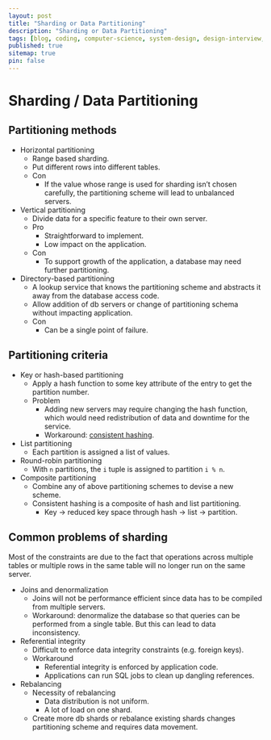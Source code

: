 ```yaml
---
layout: post
title: "Sharding or Data Partitioning"
description: "Sharding or Data Partitioning"
tags: [blog, coding, computer-science, system-design, design-interview, sql, nosql, sharding, data-partitioning]
published: true
sitemap: true
pin: false
---
```



Sharding / Data Partitioning
====

## Partitioning methods
- Horizontal partitioning
  - Range based sharding.
  - Put different rows into different tables.
  - Con
    - If the value whose range is used for sharding isn’t chosen carefully, the partitioning scheme will lead to unbalanced servers.
- Vertical partitioning
  - Divide data for a specific feature to their own server.
  - Pro
    - Straightforward to implement.
    - Low impact on the application.
  - Con
    - To support growth of the application, a database may need further partitioning.
- Directory-based partitioning
  - A lookup service that knows the partitioning scheme and abstracts it away from the database access code.
  - Allow addition of db servers or change of partitioning schema without impacting application.
  - Con
    - Can be a single point of failure.

## Partitioning criteria
- Key or hash-based partitioning
  - Apply a hash function to some key attribute of the entry to get the partition number.
  - Problem
    - Adding new servers may require changing the hash function, which would need redistribution of data and downtime for the service.
    - Workaround: [consistent hashing](https://en.wikipedia.org/wiki/Consistent_hashing).
- List partitioning
  - Each partition is assigned a list of values.
- Round-robin partitioning
  - With `n` partitions, the `i` tuple is assigned to partition `i % n`.
- Composite partitioning
  - Combine any of above partitioning schemes to devise a new scheme.
  - Consistent hashing is a composite of hash and list partitioning.
    - Key -> reduced key space through hash -> list -> partition.

## Common problems of sharding
Most of the constraints are due to the fact that operations across multiple tables or multiple rows in the same table will no longer run on the same server.

- Joins and denormalization
  - Joins will not be performance efficient since data has to be compiled from multiple servers.
  - Workaround: denormalize the database so that queries can be performed from a single table. But this can lead to data inconsistency.
- Referential integrity
  - Difficult to enforce data integrity constraints (e.g. foreign keys).
  - Workaround
    - Referential integrity is enforced by application code.
    - Applications can run SQL jobs to clean up dangling references.
- Rebalancing
  - Necessity of rebalancing
    - Data distribution is not uniform.
    - A lot of load on one shard.
  - Create more db shards or rebalance existing shards changes partitioning scheme and requires data movement.
